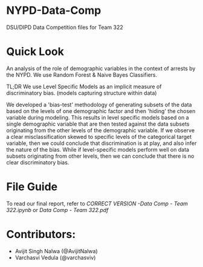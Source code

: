 # NYPD-Data-Comp
DSU/DIPD Data Competition files for Team 322

# Quick Look
An analysis of the role of demographic variables in the context of arrests by the NYPD. 
We use Random Forest & Naive Bayes Classifiers.

TL;DR We use Level Specific Models as an implicit measure of discriminatory bias. (models capturing structure within data)

We developed a 'bias-test' methodology of generating subsets of the data based on the levels of one demographic factor and then 'hiding' the chosen variable during modeling. This results in level specific models based on a single demographic variable that are then tested against the data subsets originating from the other levels of the demographic variable. If we observe a clear misclassification skewed to specific levels of the categorical target variable, then we could conclude that discrimination is at play, and also infer the nature of the bias. While if level-specific models perform well on data subsets originating from other levels, then we can conclude that there is no clear discriminatory bias.


# File Guide

To read our final report, refer to *CORRECT VERSION -Data Comp - Team 322.ipynb* or *Data Comp - Team 322.pdf*

# Contributors:
- Avijit Singh Nalwa (@AvijitNalwa)
- Varchasvi Vedula (@varchasviv)
